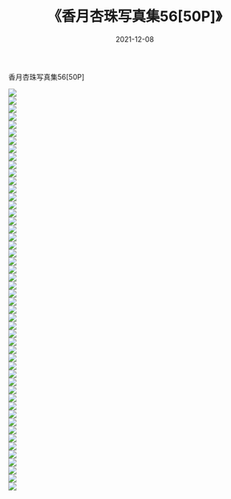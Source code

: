 ﻿---
layout: post
title:  《香月杏珠写真集56[50P]》
date:   2021-12-08
img: http://pic.660000.xyz/1:/性感/2021/香月杏珠写真集56[50P]/000.jpg
categories: [美女, 清纯, 唯美]
---

香月杏珠写真集56[50P]

  ![](http://pic.660000.xyz/1:/性感/2021/香月杏珠写真集56[50P]/001.jpg) <br> ![](http://pic.660000.xyz/1:/性感/2021/香月杏珠写真集56[50P]/002.jpg) <br> ![](http://pic.660000.xyz/1:/性感/2021/香月杏珠写真集56[50P]/003.jpg) <br> ![](http://pic.660000.xyz/1:/性感/2021/香月杏珠写真集56[50P]/004.jpg) <br> ![](http://pic.660000.xyz/1:/性感/2021/香月杏珠写真集56[50P]/005.jpg) <br> ![](http://pic.660000.xyz/1:/性感/2021/香月杏珠写真集56[50P]/006.jpg) <br> ![](http://pic.660000.xyz/1:/性感/2021/香月杏珠写真集56[50P]/007.jpg) <br> ![](http://pic.660000.xyz/1:/性感/2021/香月杏珠写真集56[50P]/008.jpg) <br> ![](http://pic.660000.xyz/1:/性感/2021/香月杏珠写真集56[50P]/009.jpg) <br> ![](http://pic.660000.xyz/1:/性感/2021/香月杏珠写真集56[50P]/010.jpg) <br> ![](http://pic.660000.xyz/1:/性感/2021/香月杏珠写真集56[50P]/011.jpg) <br> ![](http://pic.660000.xyz/1:/性感/2021/香月杏珠写真集56[50P]/012.jpg) <br> ![](http://pic.660000.xyz/1:/性感/2021/香月杏珠写真集56[50P]/013.jpg) <br> ![](http://pic.660000.xyz/1:/性感/2021/香月杏珠写真集56[50P]/014.jpg) <br> ![](http://pic.660000.xyz/1:/性感/2021/香月杏珠写真集56[50P]/015.jpg) <br> ![](http://pic.660000.xyz/1:/性感/2021/香月杏珠写真集56[50P]/016.jpg) <br> ![](http://pic.660000.xyz/1:/性感/2021/香月杏珠写真集56[50P]/017.jpg) <br> ![](http://pic.660000.xyz/1:/性感/2021/香月杏珠写真集56[50P]/018.jpg) <br> ![](http://pic.660000.xyz/1:/性感/2021/香月杏珠写真集56[50P]/019.jpg) <br> ![](http://pic.660000.xyz/1:/性感/2021/香月杏珠写真集56[50P]/020.jpg) <br> ![](http://pic.660000.xyz/1:/性感/2021/香月杏珠写真集56[50P]/021.jpg) <br> ![](http://pic.660000.xyz/1:/性感/2021/香月杏珠写真集56[50P]/022.jpg) <br> ![](http://pic.660000.xyz/1:/性感/2021/香月杏珠写真集56[50P]/023.jpg) <br> ![](http://pic.660000.xyz/1:/性感/2021/香月杏珠写真集56[50P]/024.jpg) <br> ![](http://pic.660000.xyz/1:/性感/2021/香月杏珠写真集56[50P]/025.jpg) <br> ![](http://pic.660000.xyz/1:/性感/2021/香月杏珠写真集56[50P]/026.jpg) <br> ![](http://pic.660000.xyz/1:/性感/2021/香月杏珠写真集56[50P]/027.jpg) <br> ![](http://pic.660000.xyz/1:/性感/2021/香月杏珠写真集56[50P]/028.jpg) <br> ![](http://pic.660000.xyz/1:/性感/2021/香月杏珠写真集56[50P]/029.jpg) <br> ![](http://pic.660000.xyz/1:/性感/2021/香月杏珠写真集56[50P]/030.jpg) <br> ![](http://pic.660000.xyz/1:/性感/2021/香月杏珠写真集56[50P]/031.jpg) <br> ![](http://pic.660000.xyz/1:/性感/2021/香月杏珠写真集56[50P]/032.jpg) <br> ![](http://pic.660000.xyz/1:/性感/2021/香月杏珠写真集56[50P]/033.jpg) <br> ![](http://pic.660000.xyz/1:/性感/2021/香月杏珠写真集56[50P]/034.jpg) <br> ![](http://pic.660000.xyz/1:/性感/2021/香月杏珠写真集56[50P]/035.jpg) <br> ![](http://pic.660000.xyz/1:/性感/2021/香月杏珠写真集56[50P]/036.jpg) <br> ![](http://pic.660000.xyz/1:/性感/2021/香月杏珠写真集56[50P]/037.jpg) <br> ![](http://pic.660000.xyz/1:/性感/2021/香月杏珠写真集56[50P]/038.jpg) <br> ![](http://pic.660000.xyz/1:/性感/2021/香月杏珠写真集56[50P]/039.jpg) <br> ![](http://pic.660000.xyz/1:/性感/2021/香月杏珠写真集56[50P]/040.jpg) <br> ![](http://pic.660000.xyz/1:/性感/2021/香月杏珠写真集56[50P]/041.jpg) <br> ![](http://pic.660000.xyz/1:/性感/2021/香月杏珠写真集56[50P]/042.jpg) <br> ![](http://pic.660000.xyz/1:/性感/2021/香月杏珠写真集56[50P]/043.jpg) <br> ![](http://pic.660000.xyz/1:/性感/2021/香月杏珠写真集56[50P]/044.jpg) <br> ![](http://pic.660000.xyz/1:/性感/2021/香月杏珠写真集56[50P]/045.jpg) <br> ![](http://pic.660000.xyz/1:/性感/2021/香月杏珠写真集56[50P]/046.jpg) <br> ![](http://pic.660000.xyz/1:/性感/2021/香月杏珠写真集56[50P]/047.jpg) <br> ![](http://pic.660000.xyz/1:/性感/2021/香月杏珠写真集56[50P]/048.jpg) <br> ![](http://pic.660000.xyz/1:/性感/2021/香月杏珠写真集56[50P]/049.jpg) <br> ![](http://pic.660000.xyz/1:/性感/2021/香月杏珠写真集56[50P]/050.jpg) <br>